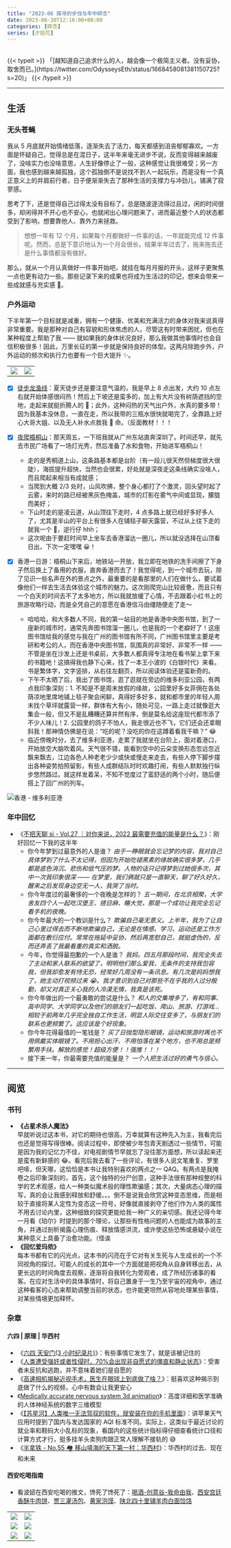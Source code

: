 ```yaml
---
title: "2023-06 探寻的步伐与年中碎念"
date: 2023-06-30T12:16:00+08:00
categories: [碎念]
series: [夕拾花]
---
```


<br />
{{< typeit >}}
「[越知道自己追求什么的人，越会像一个极简主义者。没有妥协，取舍而已。](https://twitter.com/OdysseysEth/status/1668458081381150725?s=20)」
{{< /typeit >}}

---

## 生活

### 无头苍蝇

我从 5 月底就开始情绪低落，逐渐失去了活力，每天都感到沮丧郁郁寡欢。一方面是怀疑自己，觉得总是在混日子，这半年来毫无进步不说，反而变得越来越废了，没啥实力也没啥意思，人生好像停止了一般，这种感觉让我很难受；另一方面，我也感到越来越孤独，这个孤独倒不是说找不到人一起玩乐，而是没有一个真正意义上的并肩前行者，日子便渐渐失去了那种生活的支撑力与冲劲儿，铺满了寂寥感。

思考了下，还是觉得自己过得太没有目标了，总是随波逐流得过且过，闲的时间很多，却闲得并不开心也不安心，也就闲出心理问题来了，进而最近整个人的状态都受到了影响，想要靠他人、靠外力来拯救。

> 想想一年有 12 个月，如果每个月都做好一件事的话，一年就能完成 12 件事呢。然而，总是下意识地认为一个月会很长，结果半年过去了，拖来拖去还是什么事情都没有做好。

那么，就从一个月认真做好一件事开始吧，就挂在每月月报的开头，这样子更聚焦一点也更有动力一些。那些记录下来的成果也将成为生活过的印记，想来会带来一些成就感与充实感 🌄。

### 户外运动

下半年第一个目标就是减重，拥有一个健康、优美和充满活力的身体对我来说真得非常重要。我是那种对自己有容貌和形体焦虑的人，尽管这有时带来困扰，但也在某种程度上帮助了我 —— 就如果我的身体状况良好，那么我做其他事情时也会自信积极很多！因此，万里长征的第一步就是保持良好的体型。这两月除跑步外，户外运动的频次和执行力也要有一个巨大提升 ✨。

|                                                                    |                                                                    |
| ------------------------------------------------------------------ | ------------------------------------------------------------------ |
| <img src="https://image.aetherhjf.com/images/202306242136162.jpg"> | <img src="https://image.aetherhjf.com/images/202306242130597.jpg"> |

- [x] [徒步龙渔线](https://www.2bulu.com/track/track_detail.htm?trackId=vsdNtQ3dgX3p/R2KBg5Tzw==)：夏天徒步还是要注意气温的，我是早上 8 点出发，大约 10 点左右就开始体感很闷热！然后上下坡还是蛮多的，加上有大片没有树荫遮挡的空地，走起来就挺折腾人的 🥹；此外，这种闷热的天气出户外，水真的要多带！因为我基本没休息，一直在走，所以我带的三瓶水很快就喝完了，全靠路上好心大哥大姐、以及无人补水点救我 🐶 命。（反面教材！！！
- [x] [夜爬梧桐山](https://www.2bulu.com/track/track_detail.htm?trackId=jJaoplLm7k/p/R2KBg5Tzw==)：那天周五，一下班我就从广州东站直奔深圳了。时间还早，就先去市民广场看了一场灯光秀，然后准备了水和食物，开始进军梧桐山！
  - 走的是秀桐道上山，这条路基本都是台阶（有一段儿很天然但梯度很大很陡），海拔提升超快，当然也会很累，好处就是深夜走这条线确实没啥人，而且爬起来相当有成就感；
  - 当爬到大概 2/3 处时，山风吹拂，整个身心都打了个激灵，回头望时起了云雾，来时的路已经被黑灰色掩盖，城市的灯影在雾气中间或显现，朦胧而美好；
  - 下山时走的是凌云道，从山顶往下走时，4 点多路上就已经好多好多人了，尤其是半山的平台上有很多人在铺毯子聊天露营，不过从上往下走的就我一个 🫣，逆行仔 hhh；
  - 这次呢由于要赶时间早上坐车去香港溜达一圈儿，所以就没选择在山顶看日出，下次一定嘿嘿 😀！
- [x] 香港一日游：梧桐山下来后，地铁站一开放，我立即在地铁的洗手间擦了下身子然后换上了备用的衣服，直奔香港而去了！我觉得呢，到一个城市去玩，除了见识一些名声在外的景点之外，最重要的是看那里的人们在做什么，要试着像他们一样去生活去体验这个城市的魅力。这次刚爬完山比较疲惫，而且只有一个白天的时间去不了太多地方，所以我就放缓了心情，不去跟着小红书上的旅游攻略行动，而是全凭自己的意愿在香港信马由缰随便走了走～

  - 哈哈哈，和大多数人不同，我的第一站目的地是香港中央图书馆，到了一座新的城市时，通常先奔图书馆溜一圈儿，也是我的一个老癖好了！这座图书馆给我的感觉与我在广州的图书馆有所不同，广州图书馆里主要是考研和考公的人，而在香港中央图书馆，氛围真的非常好、非常不一样 —— 不管是坐在沙发上还是书桌前，大多数人都真得专注地在看书架上拿下来的书籍吔！这搞得我也静下心来，找了一本王小波的《白银时代》来看。书是繁体字，文字竖排，从右往左翻页，所以阅读体验还是蛮新奇的。
  - 下午不太晒了后，我出了图书馆，逛了逛就在旁边的维多利亚公园，有两点我印象深刻：1. 不知是不是周末放假的缘故，公园里好多女菲佣在各处荫凉地里席地铺上毯子聚会闲聊，真得好多好多，就和都市里的年轻人周末找个草坪就露营一样，群体有大有小，随处可见，一路上走过就像逛大集会一般，但又不是乱糟糟还算井然有序，倒是莫名给这座现代都市添了不少人味儿！2. 公园里的鸽子不怕人，我走很近也不飞，它们还会还拿眼斜我！那神情仿佛是在说：“吃的呢？没吃的你在这蹲着看我干嘛？” 😂
  - 临近傍晚时分，去了维多利亚港，走累了我就坐在台阶上，面对着港口，开始放空大脑吹着风。天气很不错，能看到空中的云朵变换形态忽远忽近飘来飘去，江边各色人种老老少少或快或慢走来走去，有些人停下脚步摆出各种姿势拍照留影，有些人成群结队时时欢趣打闹，有些人默默独行纵步悠然路过。就这样发着呆，不知不觉度过了蛮舒适的两个小时，随后便搭上了回广州的列车。

![](https://image.aetherhjf.com/images/202306242141200.jpg "香港 - 维多利亚港")

### 年中回忆

- 《[不把天聊 si - Vol.27 ｜对你来说，2022 最需要充值的能量是什么？](https://www.ximalaya.com/sound/487954980)》：刚好回忆一下我的这半年
  - 你今年梦到过最意外的人是谁？ _由于一睁眼就会忘记梦的内容，我对自己具体梦到了什么不太记得，但因为开始吃褪黑素的缘故确实很多梦，几乎都是底色消沉、悲伤和低气压的梦。人物的话只记得梦到过她很多次，其中一次我印象很深 —— 在梦里，我们俩就只是一直聊天，聊了好久好久，醒来之后发现身边空无一人，我哭了当时。_
  - 你今年度过的最奢侈的一个夜晚是怎样的？ _五一期间，在北京相聚，大学舍友四个人一起吃汉堡王、搓日麻、睡大觉，那是一个成功让我完全忘记看手机的夜晚。_
  - 你今年最大的一个教训是什么？ _欺骗自己毫无意义。上半年，我为了让自己心里过得去而不断地欺骗自己，无论是在情感、学习、运动还是工作方面都在敷衍应付。常常在拖延中妥协，然后再宽慰自己，就挺虚伪的，反而还弄丢了我最看重的真实和洒脱。_
  - 今年，你觉得最抱歉的一个人是谁？ _我妈。四五月那段时间，我完全失去了主动和家人联系的欲望了，明明他们那么爱我，无条件的支持我包容我，但我却愈发有恃无恐，经常好几周没有一条讯息。有几次是妈妈想我了，她主动打视频过来 😭。我才意识到自己对那些不在乎我的人过分殷勤，却又对真正关心我的人冷漠无情，我真是该死。_
  - 你今年做出的一个最勇敢的尝试是什么？ _和人的交集增多了，有和同事、高中同学、大学同学以及他们的朋友们一起吃饭、爬山、旅游、打游戏...相较于前两年几乎完全独自工作生活，明显人际交往变多了，与朋友们的联系也更频繁了。这应该是个好现象。_
  - 你今年花得最值的一笔钱是？ _买了日抛型隐形眼镜，运动和旅游时再也不用佩戴实体眼镜了。不用担心出汗、不用怕落在某个地方，也不用总是频繁用手扶。解放的感觉！超级方便！！强推！！！_
  - 接下来一年，你最需要充值的能量是？ _一个人把生活过好的勇气与信心。_

---

## 阅览

### 书刊

- **《占星术杀人魔法》**  
  早就听说过这本书，对它的期待也很高，万幸就算有这种先入为主，我看完后也还是觉得写得很棒。阅读过程中，即使被少年包青天剧透过一些情节，可能是因为我的记忆力不佳，对电视剧情节早就忘了没往那方面想，所以读起来还是蛮有新鲜感的 😂。看完后我去看了一些评论，有很多人说文笔重复、罗里吧嗦，但天哪，这恰恰是本书让我特别喜欢的两点之一 QAQ。有两点是我掩卷之后印象深刻的，首先，这个独特的分尸创意，这种手法很有那种规整的科学的艺术观感，给人一种类似魔术般的理性欺骗感；其次，大量病态心理的描写，真的会让我感到释放和舒缓。。。倒不是说我会欣赏这种变态思维，而是相较于直接将某人定性为变态这一符号，好像就直接剥夺了他们作为人类的属性不用去讨论内里，这种细致的探究更能给我一种广义的亲切感。我还记得今年一月看《珀尔》时提到的那个理论，让那些有性格问题的人也能成为故事的主角，并通过剖析揭露心理伤痕、释放情感洪流，或许使这些恐怖或悬疑小说在某种意义上具备了治愈功能。（怪诶
- **《回忆爱玛侬》**  
  每本书都有它的闪光点，这本书的闪亮在于它对有关生死与人生成长的一个不同视角的探讨。可能人的成长的其中一个方面就是把视角从自身转移出去，从更长远的时间角度去观察，逐渐将自我转化为旁观者，成了所经历诸事的看客。在应对生活中的具体事情时，将自己置身于一生乃至宇宙的视角中，通过这种看客的心态来帮助调整当前的状态，也许能更坦然从容地处理某些事情，对某些情境更加释怀。

### 杂章

#### 六四 | 原理 | 华西村

- 《[六四 天安门(3 小时纪录片)](https://www.youtube.com/watch?v=uyauJ34d2K0)》：有些事情它发生了，就是该被记住的
- 《[人类遭受强奸或者性侵时，70%会出现非自愿式的僵直和静止状态](https://m.weibo.cn/detail/4907535733360824#comment)》：受害者未反抗和逃跑，并不意味着她们是自愿的
- 《[高速相机揭秘近视手术，医生在眼球上到底做了啥？](https://www.bilibili.com/video/BV1Bs4y1e7xF)》：挺喜欢这种揭示到底做了什么的视频，心中有数会让我更安心
- 《[Medically accurate nervous system 3d animation](https://www.youtube.com/watch?v=jODjgvlBX7k)》：高度详细和医学准确的人体神经系统的数字三维模型
- 《[【苏星河】人类唯一无法驾驭的软件，就安装在你的手机里面](https://www.bilibili.com/video/BV1Gk4y1H7eU)》：讲苹果天气应用时提到了国内与发达国家的 AQI 标准不同。实际上，这类似于最近讨论的就业率和鞋码大小乱标的现象，看国内的这些统计指标得仔细查看统计口径和计算方式才行，挺多挂羊头卖狗肉跟正常人理解不接轨的 😅
- 《[半拿铁 - No.55 🏘️ 移山填海的天下第一村：华西村](https://www.xiaoyuzhoufm.com/episode/6489c0e5830480fdfae7f99c)》：华西村的过去、现在和未来

#### 西安吃喝指南

- 看波妞在西安吃喝的推文，馋死了馋死了：[喝酒-创意谷-我命由我](https://twitter.com/Biantaiboooo/status/1670381163649830912?s=20)、[西安宫廷香酥牛肉饼](https://twitter.com/Biantaiboooo/status/1671368507983007749?s=20)、[贾三灌汤包](https://twitter.com/Biantaiboooo/status/1670708455748022275?s=20)、[黄家泡馍](https://twitter.com/Biantaiboooo/status/1670319161170612224?s=20)、[陕北四十里铺羊肉白面饸饹](https://twitter.com/Biantaiboooo/status/1670632593568694273?s=20)

|                                                                    |                                                                    |
| ------------------------------------------------------------------ | ------------------------------------------------------------------ |
| <img src="https://image.aetherhjf.com/images/202306241957050.png"> | <img src="https://image.aetherhjf.com/images/202306242000916.png"> |
| <img src="https://image.aetherhjf.com/images/202306241958498.png"> | <img src="https://image.aetherhjf.com/images/202306242000189.png"> |
| <img src="https://image.aetherhjf.com/images/202306241958017.png"> | <img src="https://image.aetherhjf.com/images/202306241959991.png"> |
